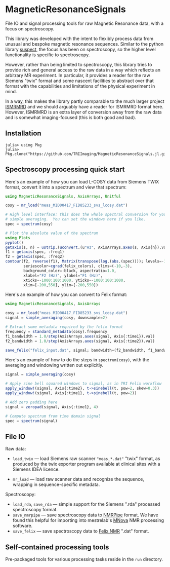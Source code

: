 # MagneticResonanceSignals

File IO and signal processing tools for raw Magnetic Resonance data, with a
focus on spectroscopy.

This library was developed with the intent to flexibly process data from
unusual and bespoke magnetic resonance sequences.  Similar to the python
library [suspect](https://github.com/openmrslab/suspect), the focus has been on
spectroscopy, so the higher level functionality is specific to spectroscopy.

However, rather than being limited to spectroscopy, this library tries to
provide rich and general access to the raw data in a way which reflects an
arbitrary MR experiment. In particular, it provides a reader for the raw
Siemens "twix" format and some nascent facilities to abstract over that format
with the capabilities and limitations of the physical experiment in mind.

In a way, this makes the library partly comparable to the much larger project
[ISMRMRD](https://ismrmrd.github.io/) and we should arguably have a reader for
ISMRMRD format here. However, ISMRMRD is an extra layer of conversion away from
the raw data and is somewhat imaging-focused (this is both good and bad).

## Installation

```
julia> using Pkg
julia> Pkg.clone("https://github.com/TRIImaging/MagneticResonanceSignals.jl.git")
```

## Spectroscopy processing quick start

Here's an example of how you can load L-COSY data from Siemens TWIX format,
convert it into a spectrum and view that spectrum:

```julia
using MagneticResonanceSignals, AxisArrays, Unitful

cosy = mr_load("meas_MID00417_FID85233_svs_lcosy.dat")

# High level interface: this does the whole spectral conversion for you using
# simple averaging.  You can set the windows here if you like.
spec = spectrum(cosy)

# Plot the absolute value of the spectrum
using Plots
pyplot()
getaxis(s, n) = ustrip.(uconvert.(u"Hz", AxisArrays.axes(s, Axis{n}).val))
f1 = getaxis(spec, :freq1)
f2 = getaxis(spec, :freq2)
contour(f2, reverse(f1), Matrix(transpose(log.(abs.(spec)))); levels=-10:0.3:-3,
        seriescolor=cgrad(felix_colors), clims=(-10,-3),
        background_color=:black, aspectratio=1.0,
        xlabel="F2 (Hz)", ylabel="F1 (Hz)",
        xticks=-1000:100:1000, yticks=-1000:100:1000,
        xlim=[-200,550], ylim=[-200,550])
```

Here's an example of how you can convert to Felix format:

```julia
using MagneticResonanceSignals, AxisArrays

cosy = mr_load("meas_MID00417_FID85233_svs_lcosy.dat")
signal = simple_averaging(cosy, downsample=2)

# Extract some metadata required by the felix format
frequency = standard_metadata(cosy).frequency
f1_bandwidth = 1.0/step(AxisArrays.axes(signal, Axis{:time1}).val)
f2_bandwidth = 1.0/step(AxisArrays.axes(signal, Axis{:time2}).val)

save_felix("felix_input.dat", signal; bandwidth=(f2_bandwidth, f1_bandwidth), frequency=frequency)
```

Here's an example of how to do the steps in `spectrum(cosy)`, with the
averaging and windowing written out explicitly.

```julia
signal = simple_averaging(cosy)

# Apply sine bell squared windows to signal, as in TRI Felix workflow
apply_window!(signal, Axis{:time2}, t->sinebell(t, pow=2, skew=0.3))
apply_window!(signal, Axis{:time1}, t->sinebell(t, pow=2))

# Add zero padding here
signal = zeropad(signal, Axis{:time1}, 4)

# Compute spectrum from time domain signal
spec = spectrum(signal)
```

## File IO

Raw data:

* `load_twix` — load Siemens raw scanner `"meas_*.dat"` "twix" format, as
  produced by the twix exporter program available at clinical sites with a
  Siemens IDEA licence.

* `mr_load` — load raw scanner data and recognize the sequence, wrapping in
  sequence-specific metadata.

Spectroscopy:

* `load_rda`, `save_rda` — simple support for the Siemens ".rda" processed
  spectroscopy format.
* `save_nmrpipe` — save spectroscopy data to
  [NMRPipe](https://www.ibbr.umd.edu/nmrpipe/) format. We have found this
  helpful for importing into mestrelab's
  [MNova](https://mestrelab.com/software/mnova/) NMR processing software.
* `save_felix` — save spectroscopy data to [Felix NMR](http://www.felixnmr.com/)
  ".dat" format.

## Self-contained processing tools

Pre-packaged tools for various processing tasks reside in the `run` directory.
